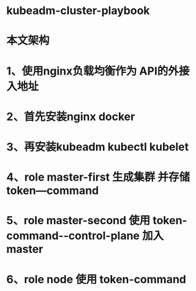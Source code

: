# kubeadm-cluster-playbook
# 
#           本文架构 
#
#
# 1、使用nginx负载均衡作为 API的外接入地址
# 2、首先安装nginx  docker
# 3、再安装kubeadm kubectl kubelet 
# 4、role  master-first  生成集群  并存储 token—command
# 5、role  master-second 使用 token-command--control-plane 加入master
# 6、role  node          使用 token-command
